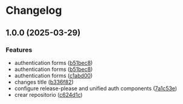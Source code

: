 # Changelog

## 1.0.0 (2025-03-29)


### Features

* authentication forms ([b51bec8](https://github.com/TitansDevOps/client/commit/b51bec8b9d8d605083338649332b0a86022b9e05))
* authentication forms ([b51bec8](https://github.com/TitansDevOps/client/commit/b51bec8b9d8d605083338649332b0a86022b9e05))
* authentication forms ([c1abd00](https://github.com/TitansDevOps/client/commit/c1abd00bdf30de1ee291e493f3231267a957cc4e))
* changes title ([b336f82](https://github.com/TitansDevOps/client/commit/b336f828493169e2ce5a51b2b502984b28892f2a))
* configure release-please and unified auth components ([7a1c53e](https://github.com/TitansDevOps/client/commit/7a1c53e315d61440e57f60418e258db25bcdb15b))
* crear repositorio ([c624d1c](https://github.com/TitansDevOps/client/commit/c624d1cbd02eea6c373e3e9535c4ee12cff90fa4))
